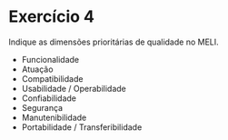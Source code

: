 # Exercício 4

Indique as dimensões prioritárias de qualidade no MELI.

- Funcionalidade
- Atuação
- Compatibilidade
- Usabilidade / Operabilidade
- Confiabilidade
- Segurança
- Manutenibilidade
- Portabilidade / Transferibilidade
